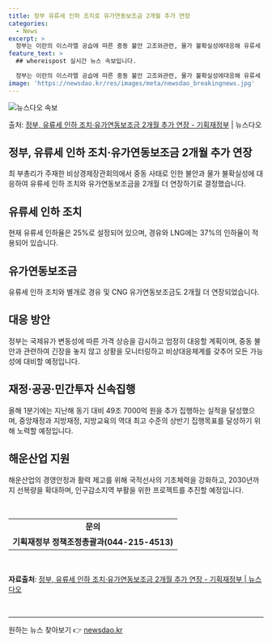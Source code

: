 ```yaml
---
title: 정부 유류세 인하 조치로 유가연동보조금 2개월 추가 연장
categories:
  - News
excerpt: >
  정부는 이란의 이스라엘 공습에 따른 중동 불안 고조와관련, 물가 불확실성에대응해 유류세 인하 등의 조치를 2…
feature_text: >
  ## whereispost 실시간 뉴스 속보입니다.

  정부는 이란의 이스라엘 공습에 따른 중동 불안 고조와관련, 물가 불확실성에대응해 유류세 인하 등의 조치를 2…
image: 'https://newsdao.kr/res/images/meta/newsdao_breakingnews.jpg'
---
```


![뉴스다오 속보](https://newsdao.kr/res/images/meta/newsdao_breakingnews.jpg)

<p>출처: <a href="https://newsdao.kr/3589" rel="dofollow">정부, 유류세 인하 조치·유가연동보조금 2개월 추가 연장 - 기획재정부</a> | 뉴스다오</p>

<h2 data-ke-size="size26">정부, 유류세 인하 조치·유가연동보조금 2개월 추가 연장</h2>
<p data-ke-size="size16">최 부총리가 주재한 비상경제장관회의에서 중동 사태로 인한 불안과 물가 불확실성에 대응하여 유류세 인하 조치와 유가연동보조금을 2개월 더 연장하기로 결정했습니다.</p>

<h2 data-ke-size="size26">유류세 인하 조치</h2>
<p data-ke-size="size16">현재 유류세 인하율은 25%로 설정되어 있으며, 경유와 LNG에는 37%의 인하율이 적용되어 있습니다.</p>

<h2 data-ke-size="size26">유가연동보조금</h2>
<p data-ke-size="size16">유류세 인하 조치와 별개로 경유 및 CNG 유가연동보조금도 2개월 더 연장되었습니다.</p>

<h2 data-ke-size="size26">대응 방안</h2>
<p data-ke-size="size16">정부는 국제유가 변동성에 따른 가격 상승을 감시하고 엄정히 대응할 계획이며, 중동 불안과 관련하여 긴장을 놓지 않고 상황을 모니터링하고 비상대응체계를 갖추어 모든 가능성에 대비할 예정입니다.</p>

<h2 data-ke-size="size26">재정·공공·민간투자 신속집행</h2>
<p data-ke-size="size16">올해 1분기에는 지난해 동기 대비 49조 7000억 원을 추가 집행하는 실적을 달성했으며, 중앙재정과 지방재정, 지방교육의 역대 최고 수준의 상반기 집행목표를 달성하기 위해 노력할 예정입니다.</p>

<h2 data-ke-size="size26">해운산업 지원</h2>
<p data-ke-size="size16">해운산업의 경영안정과 활력 제고를 위해 국적선사의 기초체력을 강화하고, 2030년까지 선복량을 확대하며, 인구감소지역 부활을 위한 프로젝트를 추진할 예정입니다.</p>

<p data-ke-size="size16">&nbsp;</p>
<table>
  <tr>
    <td style="text-align: center; height: 17px;"><b>문의</b></td>
  </tr>
  <tr>
    <td style="text-align: center; height: 17px;"><b>기획재정부 정책조정총괄과(044-215-4513)</b></td>
  </tr>
</table>
<p data-ke-size="size16">&nbsp;</p>
<p data-ke-size="size16"><b>자료출처</b>: <a href="https://newsdao.kr/3589">정부, 유류세 인하 조치·유가연동보조금 2개월 추가 연장 - 기획재정부 | 뉴스다오</a></p>
<p data-ke-size="size16">&nbsp;</p>
<hr> 

원하는 뉴스 찾아보기 👉 <a href="https://newsdao.kr" rel="dofollow">newsdao.kr</a>


